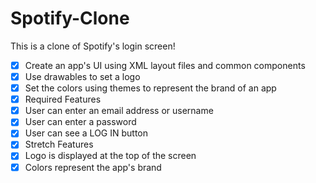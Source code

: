 # Spotify-Clone
This is a clone of Spotify's login screen!
- [X] Create an app's UI using XML layout files and common components
- [X] Use drawables to set a logo
- [X] Set the colors using themes to represent the brand of an app
- [X] Required Features
- [X] User can enter an email address or username
- [X] User can enter a password
- [X] User can see a LOG IN button
- [X] Stretch Features
- [X] Logo is displayed at the top of the screen
- [X] Colors represent the app's brand
